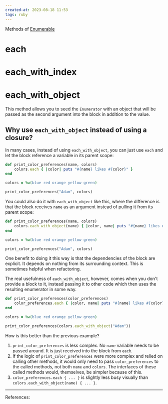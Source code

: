 ```yaml
---
created-at: 2023-08-18 11:53
tags: ruby
---
```


Methods of [Enumerable](ruby/enumerable.md)
# each

# each_with_index

# each_with_object

This method allows you to seed the `Enumerator` with an object that will be passed as the second argument into the block in addition to the value.

## Why use `each_with_object` instead of using a closure?

In many cases, instead of using `each_with_object`, you can just use `each` and let the block reference a variable in its parent scope:

```ruby
def print_color_preferences(name, colors)
	colors.each { |color| puts "#{name} likes #{color}" }
end

colors = %w(blue red orange yellow green)

print_color_preferences("Adam", colors)
```

You could also do it with `each_with_object` like this, where the difference is that the block receives `name` as an argument instead of pulling it from its parent scope:

```ruby
def print_color_preferences(name, colors)
	colors.each_with_object(name) { |color, name| puts "#{name} likes #{color}" }
end

colors = %w(blue red orange yellow green)

print_color_preferences("Adam", colors)
```

One benefit to doing it this way is that the dependencies of the block are explicit. It depends on nothing from its surrounding context. This is sometimes helpful when refactoring.

The real usefulness of `each_with_object`, however, comes when you don't provide a block to it, instead passing it to other code which then uses the resulting enumerator in some way.

```ruby
def print_color_preferences(color_preferences)
	color_preferences.each { |color, name| puts "#{name} likes #{color}" }
end

colors = %w(blue red orange yellow green)

print_color_preferences(colors.each_with_object("Adam"))
```

How is this better than the previous example?

1. `print_color_preferences` is less complex. No `name` variable needs to be passed around. It is just received into the block from `each`.
2. If the logic of `print_color_preferences` were more complex and relied on calling other methods, it would only need to pass `color_preferences` to the called methods, not both `name` and `colors`. The interfaces of these called methods would, themselves, be simpler because of this.
3. `color_preferences.each { ... }` is slightly less busy visually than `colors.each_with_object(name) { ... }`.


---
References:

